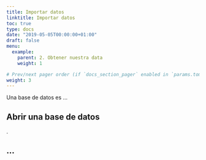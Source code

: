 ```yaml
---
title: Importar datos
linktitle: Importar datos
toc: true
type: docs
date: "2019-05-05T00:00:00+01:00"
draft: false
menu:
  example:
    parent: 2. Obtener nuestra data
    weight: 1

# Prev/next pager order (if `docs_section_pager` enabled in `params.toml`)
weight: 3
---
```


Una base de datos es ...

## Abrir una base de datos

.


## ...


